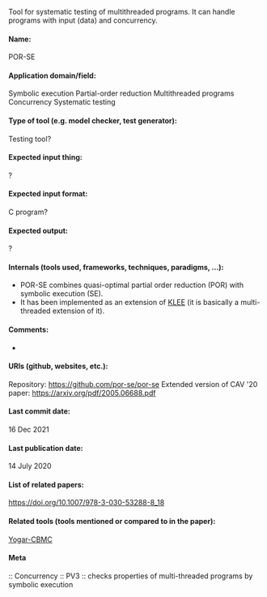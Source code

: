 Tool for systematic testing of multithreaded programs.
It can handle programs with input (data) and concurrency.

#### Name:
POR-SE

#### Application domain/field:
Symbolic execution
Partial-order reduction
Multithreaded programs
Concurrency
Systematic testing

#### Type of tool (e.g. model checker, test generator):
Testing tool?

#### Expected input thing:
?

#### Expected input format:
C program?

#### Expected output:
?

#### Internals (tools used, frameworks, techniques, paradigms, ...):
- POR-SE combines quasi-optimal partial order reduction (POR) with symbolic execution (SE). 
- It has been implemented as an extension of [KLEE](KLEE.md) (it is basically a multi-threaded extension of it).

#### Comments:
-

#### URIs (github, websites, etc.):
Repository: https://github.com/por-se/por-se
Extended version of CAV '20 paper: https://arxiv.org/pdf/2005.06688.pdf

#### Last commit date:
16 Dec 2021

#### Last publication date:
14 July 2020

#### List of related papers:
https://doi.org/10.1007/978-3-030-53288-8_18

#### Related tools (tools mentioned or compared to in the paper):
[Yogar-CBMC](Yogar-CBMC.md)

#### Meta
:: Concurrency
:: PV3 :: checks properties of multi-threaded programs by symbolic execution